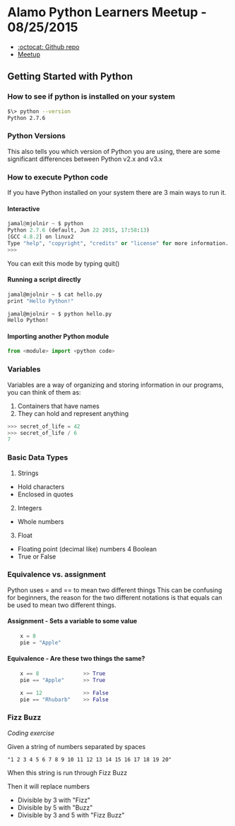 # Alamo Python Learners Meetup - 08/25/2015

* [:octocat: Github repo](https://github.com/alamo-python-learners/alamo-python-learners)
* [Meetup](http://www.meetup.com/Alamo-Python-Learners)

## Getting Started with Python

### How to see if python is installed on your system

```bash
$\> python --version
Python 2.7.6
```

### Python Versions

This also tells you which version of Python you are using, there are some significant differences between Python v2.x and v3.x

### How to execute Python code

If you have Python installed on your system there are 3 main ways to run it.

#### Interactive

```python
jamal@mjolnir ~ $ python
Python 2.7.6 (default, Jun 22 2015, 17:58:13)
[GCC 4.8.2] on linux2
Type "help", "copyright", "credits" or "license" for more information.
>>>
```

You can exit this mode by typing quit()

#### Running a script directly

```bash
jamal@mjolnir ~ $ cat hello.py
print "Hello Python!"

jamal@mjolnir ~ $ python hello.py
Hello Python!
```

#### Importing another Python module

```python
from <module> import <python code>
```

### Variables

Variables are a way of organizing and storing information in our programs, you can think of them as:

1. Containers that have names
2. They can hold and represent anything

```python
>>> secret_of_life = 42
>>> secret_of_life / 6
7
```

### Basic Data Types

1. Strings
  * Hold characters
  * Enclosed in quotes
2. Integers
  * Whole numbers
3. Float
  * Floating point (decimal like) numbers
4 Boolean
  * True or False

### Equivalence vs. assignment

Python uses = and == to mean two different things
This can be confusing for beginners, the reason for the two different notations is that equals can be used to mean two different things.

#### Assignment - Sets a variable to some value

```python
    x = 8
    pie = "Apple"
```

#### Equivalence - Are these two things the same?

```python
    x == 8              >> True
    pie == "Apple"      >> True

    x == 12             >> False
    pie == "Rhubarb"    >> False
```

### Fizz Buzz

*Coding exercise*

Given a string of numbers separated by spaces

    "1 2 3 4 5 6 7 8 9 10 11 12 13 14 15 16 17 18 19 20"

When this string is run through Fizz Buzz

Then it will replace numbers

* Divisible by 3 with "Fizz"
* Divisible by 5 with "Buzz"
* Divisible by 3 and 5 with "Fizz Buzz"

